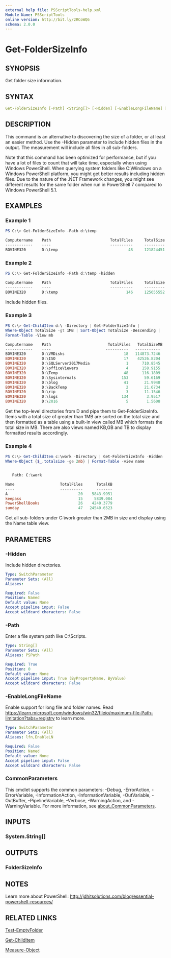 ```yaml
---
external help file: PSScriptTools-help.xml
Module Name: PSScriptTools
online version: http://bit.ly/2RCoWQ6
schema: 2.0.0
---
```


# Get-FolderSizeInfo

## SYNOPSIS

Get folder size information.

## SYNTAX

```yaml
Get-FolderSizeInfo [-Path] <String[]> [-Hidden] [-EnableLongFileName] [<CommonParameters>]
```

## DESCRIPTION

This command is an alternative to discovering the size of a folder, or at least an easier method. Use the -Hidden parameter to include hidden files in the output. The measurement will include all files in all sub-folders.

Note that this command has been optimized for performance, but if you have a lot of files to count that will take time, especially when using Windows PowerShell. When querying system folders like C:\Windows on a Windows PowerShell platform, you might get better results including hidden files. Due to the nature of the .NET Framework changes, you might see different results for the same folder when run in PowerShell 7 compared to Windows PowerShell 5.1.

## EXAMPLES

### Example 1

```powershell
PS C:\> Get-FolderSizeInfo -Path d:\temp

Computername    Path                          TotalFiles     TotalSize
------------    ----                          ----------     ---------
BOVINE320       D:\temp                               48     121824451
```

### Example 2

```powershell
PS C:\> Get-FolderSizeInfo -Path d:\temp -hidden

Computername    Path                          TotalFiles     TotalSize
------------    ----                          ----------     ---------
BOVINE320       D:\temp                              146     125655552
```

Include hidden files.

### Example 3

```powershell
PS C:\> Get-ChildItem d:\ -Directory | Get-FolderSizeInfo |
Where-Object TotalSize -gt 1MB | Sort-Object TotalSize -Descending |
Format-Table -View mb

Computername    Path                         TotalFiles   TotalSizeMB
------------    ----                        ----------   -----------
BOVINE320       D:\VMDisks                          18   114873.7246
BOVINE320       D:\ISO                              17    42526.8204
BOVINE320       D:\SQLServer2017Media                1      710.8545
BOVINE320       D:\officeViewers                     4      158.9155
BOVINE320       D:\Temp                             48      116.1809
BOVINE320       D:\Sysinternals                    153       59.6169
BOVINE320       D:\blog                             41       21.9948
BOVINE320       D:\BackTemp                          2       21.6734
BOVINE320       D:\rip                               3       11.1546
BOVINE320       D:\logs                            134        3.9517
BOVINE320       D:\2016                              5        1.5608
```

Get the top-level directories from D and pipe them to Get-FolderSizeInfo. Items with a total size of greater than 1MB are sorted on the total size and then formatted as a table using a built-in view called MB which formats the total size in MB. There are also views named KB,GB and TB to display formatted results accordingly.

### Example 4

```powershell
PS C:\> Get-ChildItem c:\work -Directory | Get-FolderSizeInfo -Hidden |
Where-Object {$_.totalsize -ge 2mb} | Format-Table -view name


   Path: C:\work

Name                    TotalFiles      TotalKB
----                    ----------      -------
A                               20    5843.9951
keepass                         15     5839.084
PowerShellBooks                 26    4240.3779
sunday                          47   24540.6523
```

Get all sub-folders under C:\work greater than 2MB in size and display using the Name table view.

## PARAMETERS

### -Hidden

Include hidden directories.

```yaml
Type: SwitchParameter
Parameter Sets: (All)
Aliases:

Required: False
Position: Named
Default value: None
Accept pipeline input: False
Accept wildcard characters: False
```

### -Path

Enter a file system path like C:\Scripts.

```yaml
Type: String[]
Parameter Sets: (All)
Aliases: PSPath

Required: True
Position: 0
Default value: None
Accept pipeline input: True (ByPropertyName, ByValue)
Accept wildcard characters: False
```

### -EnableLongFileName

Enable support for long file and folder names. Read https://learn.microsoft.com/windows/win32/fileio/maximum-file-Path-limitation?tabs=registry to learn more.

```yaml
Type: SwitchParameter
Parameter Sets: (All)
Aliases: lfn,EnableLN

Required: False
Position: Named
Default value: None
Accept pipeline input: False
Accept wildcard characters: False
```

### CommonParameters

This cmdlet supports the common parameters: -Debug, -ErrorAction, -ErrorVariable, -InformationAction, -InformationVariable, -OutVariable, -OutBuffer, -PipelineVariable, -Verbose, -WarningAction, and -WarningVariable. For more information, see [about_CommonParameters](http://go.microsoft.com/fwlink/?LinkID=113216).

## INPUTS

### System.String[]

## OUTPUTS

### FolderSizeInfo

## NOTES

Learn more about PowerShell: http://jdhitsolutions.com/blog/essential-powershell-resources/

## RELATED LINKS

[Test-EmptyFolder](Test-EmptyFolder.md)

[Get-ChildItem]()

[Measure-Object]()
